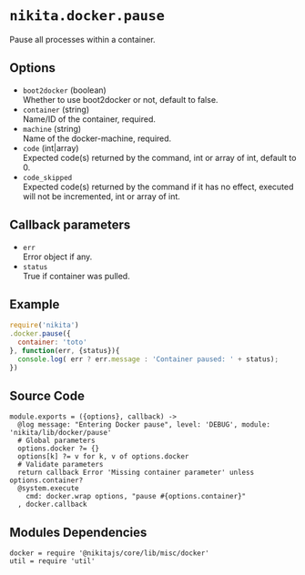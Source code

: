 
# `nikita.docker.pause`

Pause all processes within a container.

## Options

* `boot2docker` (boolean)   
  Whether to use boot2docker or not, default to false.   
* `container` (string)   
  Name/ID of the container, required.
* `machine` (string)   
  Name of the docker-machine, required.
* `code` (int|array)   
  Expected code(s) returned by the command, int or array of int, default to 0.
* `code_skipped`   
  Expected code(s) returned by the command if it has no effect, executed will
  not be incremented, int or array of int.

## Callback parameters

* `err`   
  Error object if any.
* `status`   
  True if container was pulled.

## Example

```javascript
require('nikita')
.docker.pause({
  container: 'toto'
}, function(err, {status}){
  console.log( err ? err.message : 'Container paused: ' + status);
})
```

## Source Code

    module.exports = ({options}, callback) ->
      @log message: "Entering Docker pause", level: 'DEBUG', module: 'nikita/lib/docker/pause'
      # Global parameters
      options.docker ?= {}
      options[k] ?= v for k, v of options.docker
      # Validate parameters
      return callback Error 'Missing container parameter' unless options.container?
      @system.execute
        cmd: docker.wrap options, "pause #{options.container}"
      , docker.callback

## Modules Dependencies

    docker = require '@nikitajs/core/lib/misc/docker'
    util = require 'util'
